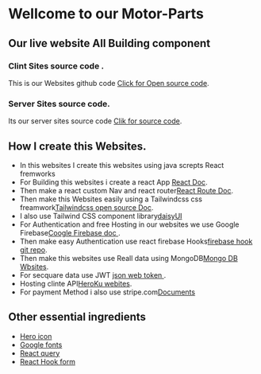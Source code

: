# Wellcome to our Motor-Parts

## Our live website All Building component 

### Clint Sites source code .
This is our Websites github code  [Click for Open source code](https://github.com/programming-hero-web-course1/manufacturer-website-client-side-AB-Siddique278).


### Server Sites source code.
Its our server sites source code [Clik for source code](https://github.com/programming-hero-web-course1/manufacturer-website-server-side-AB-Siddique278).


## How I create this Websites.
* In this websites I create this websites using java screpts React fremworks 
* For Building this websites i create a react App [React Doc](https://reactjs.org/docs/create-a-new-react-app.html).
* Then make a react custom Nav and react router[React Route Doc](https://reactrouter.com/docs/en/v6/getting-started/installation).
* Then make this Websites easily using a Tailwindcss css freamwork[Tailwindcss open source Doc](https://tailwindcss.com/docs/installation).
* I also use Tailwind CSS component library[daisyUI](https://daisyui.com/components/) 
* For Authentication and free Hosting in our websites we use Google Firebase[Coogle Firebase doc ](https://firebase.google.com/?gclid=CjwKCAjw9e6SBhB2EiwA5myr9sSx8iWwz3QVj2tq2prL1Mh2ReYYvB3faVnXlYkDHKjZvqf2ENmWxxoCuCoQAvD_BwE&gclsrc=aw.ds).
* Then make easy Authentication use react firebase Hooks[firebase hook git repo](https://github.com/CSFrequency/react-firebase-hooks).
* Then make this websites use Reall data using MongoDB[Mongo DB Wbsites](https://www.mongodb.com/cloud/atlas/efficiency?utm_source=google&utm_campaign=gs_footprint_row_search_core_brand_atlas_desktop&utm_term=mongodb%20atlas&utm_medium=cpc_paid_search&utm_ad=e&utm_ad_campaign_id=12212624584&adgroup=115749713503&gclid=CjwKCAjw682TBhATEiwA9crl3_05_KkZ8mkIzfNUmmpbBEXFuNEoszO4e1Xv8lRAYcsC5UqynVKRbRoCtTsQAvD_BwE).
* For secquare data use JWT [json web token ](https://jwt.io/).
* Hosting clinte API[HeroKu webites](https://id.heroku.com/login).
* For payment Method i also use stripe.com[Documents](https://dashboard.stripe.com/test/dashboard)


##  Other essential ingredients
* [Hero icon](https://heroicons.com/)
* [Google fonts](https://fonts.google.com/)
* [React query](https://react-query.tanstack.com/quick-start)
* [React Hook form ](https://react-hook-form.com/get-started)
